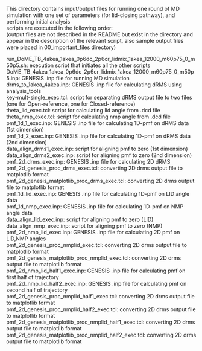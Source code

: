 This directory contains input/output files for running one round of MD simulation with one set of parameters (for lid-closing pathway), and performing initial analysis  
scripts are executed in the following order:  
(output files are not described in the README but exist in the directory and appear in the description of the relevant script, also sample output files were placed in 00_important_files directory)  

run_DoME_TB_4akea_1akea_0p6dc_2p6cr_lidmix_1akea_12000_m60p75_0_m50p5.sh: execution script that initiates all the other scripts  
DoME_TB_4akea_1akea_0p6dc_2p6cr_lidmix_1akea_12000_m60p75_0_m50p5.inp: GENESIS .inp file for running MD simulation  
drms_to_1akea_4akea.inp: GENESIS .inp file for calculating dRMS using analysis_tools  
key-mult-single_exec.tcl: script for separating dRMS output file to two files (one for Open-reference, one for Closed-reference)  
theta_lid_exec.tcl: script for calculating lid angle from .dcd file 
theta_nmp_exec.tcl: script for calculating nmp angle from .dcd file  
pmf_1d_1_exec.inp: GENESIS .inp file for calculating 1D-pmf on dRMS data (1st dimension)  
pmf_1d_2_exec.inp: GENESIS .inp file for calculating 1D-pmf on dRMS data (2nd dimension)  
data_align_drms1_exec.inp: script for aligning pmf to zero (1st dimension)  
data_align_drms2_exec.inp: script for aligning pmf to zero (2nd dimension)  
pmf_2d_drms_exec.inp: GENESIS .inp file for calculating 2D dRMS  
pmf_2d_genesis_proc_drms_exec.tcl: converting 2D drms output file to matplotlib format  
pmf_2d_genesis_matplotlib_proc_drms_exec.tcl: converting 2D drms output file to matplotlib format  
pmf_1d_lid_exec.inp: GENESIS .inp file for calculating 1D-pmf on LID angle data  
pmf_1d_nmp_exec.inp: GENESIS .inp file for calculating 1D-pmf on NMP angle data  
data_align_lid_exec.inp: script for aligning pmf to zero (LID)  
data_align_nmp_exec.inp: script for aligning pmf to zero (NMP)  
pmf_2d_nmp_lid_exec.inp: GENESIS .inp file for calculating 2D pmf on LID,NMP angles  
pmf_2d_genesis_proc_nmplid_exec.tcl: converting 2D drms output file to matplotlib format  
pmf_2d_genesis_matplotlib_proc_nmplid_exec.tcl: converting 2D drms output file to matplotlib format  
pmf_2d_nmp_lid_half1_exec.inp: GENESIS .inp file for calculating pmf on first half of trajectory   
pmf_2d_nmp_lid_half2_exec.inp: GENESIS .inp file for calculating pmf on second half of trajectory  
pmf_2d_genesis_proc_nmplid_half1_exec.tcl: converting 2D drms output file to matplotlib format  
pmf_2d_genesis_proc_nmplid_half2_exec.tcl: converting 2D drms output file to matplotlib format  
pmf_2d_genesis_matplotlib_proc_nmplid_half1_exec.tcl: converting 2D drms output file to matplotlib format  
pmf_2d_genesis_matplotlib_proc_nmplid_half2_exec.tcl: converting 2D drms output file to matplotlib format  
